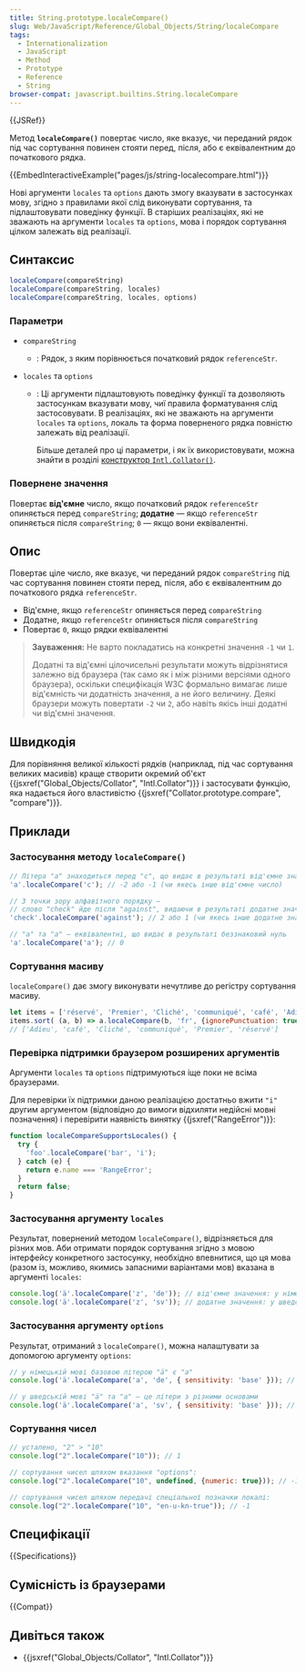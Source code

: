 ```yaml
---
title: String.prototype.localeCompare()
slug: Web/JavaScript/Reference/Global_Objects/String/localeCompare
tags:
  - Internationalization
  - JavaScript
  - Method
  - Prototype
  - Reference
  - String
browser-compat: javascript.builtins.String.localeCompare
---
```

{{JSRef}}

Метод **`localeCompare()`** повертає число, яке вказує, чи переданий рядок під час сортування повинен стояти перед, після, або є еквівалентним до початкового рядка.

{{EmbedInteractiveExample("pages/js/string-localecompare.html")}}

Нові аргументи `locales` та `options` дають змогу вказувати в застосунках мову, згідно з правилами якої слід виконувати сортування, та підлаштовувати поведінку функції. В старіших реалізаціях, які не зважають на аргументи `locales` та `options`, мова і порядок сортування цілком залежать від реалізації.

## Синтаксис

```js
localeCompare(compareString)
localeCompare(compareString, locales)
localeCompare(compareString, locales, options)
```

### Параметри

- `compareString`
  - : Рядок, з яким порівнюється початковий рядок `referenceStr`.
- `locales` та `options`

  - : Ці аргументи підлаштовують поведінку функції та дозволяють застосункам вказувати мову, чиї правила форматування слід застосовувати. В реалізаціях, які не зважають на аргументи `locales` та `options`, локаль та форма поверненого рядка повністю залежать від реалізації.

    Більше деталей про ці параметри, і як їх використовувати, можна знайти в розділі [конструктор `Intl.Collator()`](/uk/docs/Web/JavaScript/Reference/Global_Objects/Collator/Collator).

### Повернене значення

Повертає **від'ємне** число, якщо початковий рядок `referenceStr` опиняється перед `compareString`; **додатне** — якщо `referenceStr` опиняється після `compareString`;
`0` — якщо вони еквівалентні.

## Опис

Повертає ціле число, яке вказує, чи переданий рядок `compareString` під час сортування повинен стояти перед, після, або є еквівалентним до початкового рядка `referenceStr`.

- Від'ємне, якщо `referenceStr` опиняється перед `compareString`
- Додатне, якщо `referenceStr` опиняється після `compareString`
- Повертає `0`, якщо рядки еквівалентні

> **Зауваження:** Не варто покладатись на конкретні значення `-1` чи `1`.
>
> Додатні та від'ємні цілочисельні результати можуть відрізнятися залежно від браузера (так само як і між різними версіями одного браузера), оскільки специфікація W3C формально вимагає лише від'ємність чи додатність значення, а не його величину. Деякі браузери можуть повертати `-2` чи `2`, або навіть якісь інші додатні чи від'ємні значення.

## Швидкодія

Для порівняння великої кількості рядків (наприклад, під час сортування великих масивів) краще створити окремий об'єкт {{jsxref("Global_Objects/Collator", "Intl.Collator")}} і застосувати функцію, яка надається його властивістю {{jsxref("Collator.prototype.compare", "compare")}}.

## Приклади

### Застосування методу `localeCompare()`

```js
// Літера "a" знаходиться перед "c", що видає в результаті від'ємне значення
'a'.localeCompare('c'); // -2 або -1 (чи якесь інше від'ємне число)

// З точки зору алфавітного порядку –
// слово "check" йде після "against", видаючи в результаті додатне значення
'check'.localeCompare('against'); // 2 або 1 (чи якесь інше додатне значення)

// "a" та "a" — еквівалентні, що видає в результаті беззнаковий нуль
'a'.localeCompare('a'); // 0
```

### Сортування масиву

`localeCompare()` дає змогу виконувати нечутливе до регістру сортування масиву.

```js
let items = ['réservé', 'Premier', 'Cliché', 'communiqué', 'café', 'Adieu'];
items.sort( (a, b) => a.localeCompare(b, 'fr', {ignorePunctuation: true}));
// ['Adieu', 'café', 'Cliché', 'communiqué', 'Premier', 'réservé']
```

### Перевірка підтримки браузером розширених аргументів

Аргументи `locales` та `options` підтримуються іще поки не всіма браузерами.

Для перевірки їх підтримки даною реалізацією достатньо вжити `"i"` другим аргументом (відповідно до вимоги відхиляти недійсні мовні позначення) і перевірити наявність винятку {{jsxref("RangeError")}}:

```js
function localeCompareSupportsLocales() {
  try {
    'foo'.localeCompare('bar', 'i');
  } catch (e) {
    return e.name === 'RangeError';
  }
  return false;
}
```

### Застосування аргументу `locales`

Результат, повернений методом `localeCompare()`, відрізняється для різних мов. Аби отримати порядок сортування згідно з мовою інтерфейсу конкретного застосунку, необхідно впевнитися, що ця мова (разом із, можливо, якимись запасними варіантами мов) вказана в аргументі `locales`:

```js
console.log('ä'.localeCompare('z', 'de')); // від'ємне значення: у німецькій мові ä ставиться перед z
console.log('ä'.localeCompare('z', 'sv')); // додатне значення: у шведській мові ä ставиться після z
```

### Застосування аргументу `options`

Результат, отриманий з `localeCompare()`, можна налаштувати за допомогою аргументу `options`:

```js
// у німецькій мові базовою літерою "ä" є "a"
console.log('ä'.localeCompare('a', 'de', { sensitivity: 'base' })); // 0

// у шведській мові "ä" та "a" — це літери з різними основами
console.log('ä'.localeCompare('a', 'sv', { sensitivity: 'base' })); // додатне значення
```

### Сортування чисел

```js
// усталено, "2" > "10"
console.log("2".localeCompare("10")); // 1

// сортування чисел шляхом вказання "options":
console.log("2".localeCompare("10", undefined, {numeric: true})); // -1

// сортування чисел шляхом передачі спеціальної позначки локалі:
console.log("2".localeCompare("10", "en-u-kn-true")); // -1
```

## Специфікації

{{Specifications}}

## Сумісність із браузерами

{{Compat}}

## Дивіться також

- {{jsxref("Global_Objects/Collator", "Intl.Collator")}}
